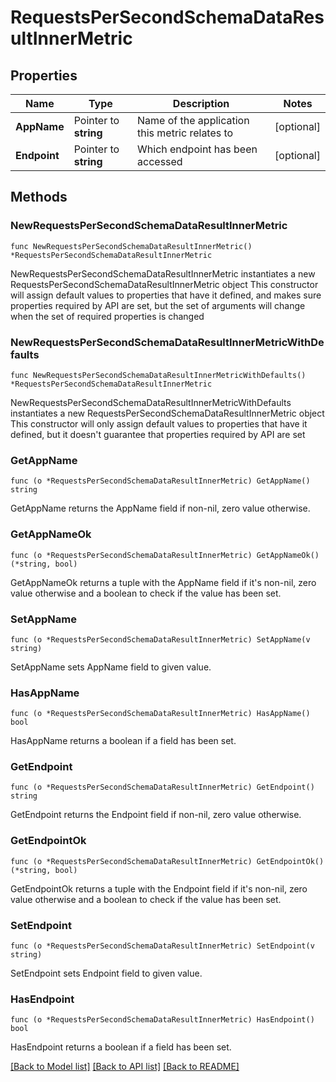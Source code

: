 # RequestsPerSecondSchemaDataResultInnerMetric

## Properties

Name | Type | Description | Notes
------------ | ------------- | ------------- | -------------
**AppName** | Pointer to **string** | Name of the application this metric relates to | [optional] 
**Endpoint** | Pointer to **string** | Which endpoint has been accessed | [optional] 

## Methods

### NewRequestsPerSecondSchemaDataResultInnerMetric

`func NewRequestsPerSecondSchemaDataResultInnerMetric() *RequestsPerSecondSchemaDataResultInnerMetric`

NewRequestsPerSecondSchemaDataResultInnerMetric instantiates a new RequestsPerSecondSchemaDataResultInnerMetric object
This constructor will assign default values to properties that have it defined,
and makes sure properties required by API are set, but the set of arguments
will change when the set of required properties is changed

### NewRequestsPerSecondSchemaDataResultInnerMetricWithDefaults

`func NewRequestsPerSecondSchemaDataResultInnerMetricWithDefaults() *RequestsPerSecondSchemaDataResultInnerMetric`

NewRequestsPerSecondSchemaDataResultInnerMetricWithDefaults instantiates a new RequestsPerSecondSchemaDataResultInnerMetric object
This constructor will only assign default values to properties that have it defined,
but it doesn't guarantee that properties required by API are set

### GetAppName

`func (o *RequestsPerSecondSchemaDataResultInnerMetric) GetAppName() string`

GetAppName returns the AppName field if non-nil, zero value otherwise.

### GetAppNameOk

`func (o *RequestsPerSecondSchemaDataResultInnerMetric) GetAppNameOk() (*string, bool)`

GetAppNameOk returns a tuple with the AppName field if it's non-nil, zero value otherwise
and a boolean to check if the value has been set.

### SetAppName

`func (o *RequestsPerSecondSchemaDataResultInnerMetric) SetAppName(v string)`

SetAppName sets AppName field to given value.

### HasAppName

`func (o *RequestsPerSecondSchemaDataResultInnerMetric) HasAppName() bool`

HasAppName returns a boolean if a field has been set.

### GetEndpoint

`func (o *RequestsPerSecondSchemaDataResultInnerMetric) GetEndpoint() string`

GetEndpoint returns the Endpoint field if non-nil, zero value otherwise.

### GetEndpointOk

`func (o *RequestsPerSecondSchemaDataResultInnerMetric) GetEndpointOk() (*string, bool)`

GetEndpointOk returns a tuple with the Endpoint field if it's non-nil, zero value otherwise
and a boolean to check if the value has been set.

### SetEndpoint

`func (o *RequestsPerSecondSchemaDataResultInnerMetric) SetEndpoint(v string)`

SetEndpoint sets Endpoint field to given value.

### HasEndpoint

`func (o *RequestsPerSecondSchemaDataResultInnerMetric) HasEndpoint() bool`

HasEndpoint returns a boolean if a field has been set.


[[Back to Model list]](../README.md#documentation-for-models) [[Back to API list]](../README.md#documentation-for-api-endpoints) [[Back to README]](../README.md)


